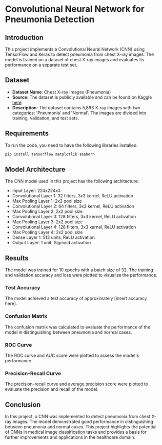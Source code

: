 

# Convolutional Neural Network for Pneumonia Detection

## Introduction

This project implements a Convolutional Neural Network (CNN) using TensorFlow and Keras to detect pneumonia from chest X-ray images. The model is trained on a dataset of chest X-ray images and evaluates its performance on a separate test set.

## Dataset

- **Dataset Name**: Chest X-ray Images (Pneumonia)
- **Source**: The dataset is publicly available and can be found on Kaggle [here](https://www.kaggle.com/paultimothymooney/chest-xray-pneumonia).
- **Description**: The dataset contains 5,863 X-ray images with two categories: 'Pneumonia' and 'Normal'. The images are divided into training, validation, and test sets.

## Requirements

To run the code, you need to have the following libraries installed:

```bash
pip install tensorflow matplotlib seaborn
```

## Model Architecture

The CNN model used in this project has the following architecture:
- Input Layer: 224x224x3
- Convolutional Layer 1: 32 filters, 3x3 kernel, ReLU activation
- Max Pooling Layer 1: 2x2 pool size
- Convolutional Layer 2: 64 filters, 3x3 kernel, ReLU activation
- Max Pooling Layer 2: 2x2 pool size
- Convolutional Layer 3: 128 filters, 3x3 kernel, ReLU activation
- Max Pooling Layer 3: 2x2 pool size
- Convolutional Layer 4: 128 filters, 3x3 kernel, ReLU activation
- Max Pooling Layer 4: 2x2 pool size
- Dense Layer 1: 512 units, ReLU activation
- Output Layer: 1 unit, Sigmoid activation

## Results

The model was trained for 10 epochs with a batch size of 32. The training and validation accuracy and loss were plotted to visualize the performance.

### Test Accuracy

The model achieved a test accuracy of approximately [insert accuracy here].

### Confusion Matrix

The confusion matrix was calculated to evaluate the performance of the model in distinguishing between pneumonia and normal cases.

### ROC Curve

The ROC curve and AUC score were plotted to assess the model's performance.

### Precision-Recall Curve

The precision-recall curve and average precision score were plotted to evaluate the precision and recall of the model.

## Conclusion

In this project, a CNN was implemented to detect pneumonia from chest X-ray images. The model demonstrated good performance in distinguishing between pneumonia and normal cases. This project highlights the potential of CNNs in medical image classification tasks and provides a basis for further improvements and applications in the healthcare domain.

